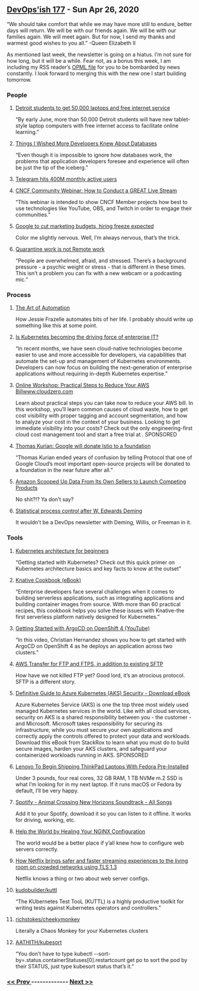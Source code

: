 ## [DevOps'ish 177](https://devopsish.com/177) - Sun Apr 26, 2020

“We should take comfort that while we may have more still to endure, better days will return. We will be with our friends again. We will be with our families again. We will meet again. But for now, I send my thanks and warmest good wishes to you all.” -Queen Elizabeth II

As mentioned last week, the newsletter is going on a hiatus. I’m not sure for how long, but it will be a while. Fear not, as a bonus this week, I am including my RSS reader’s <a href="../DevOps&#39;ish-Inoreader-Subscriptions-20200426.xml">OPML file</a> for you to be bombarded by news constantly. I look forward to merging this with the new one I start building tomorrow.

### People

1. [Detroit students to get 50,000 laptops and free internet service](https://www.freep.com/story/news/education/2020/04/23/detroit-schools-laptops-free-internet/3005834001/)

    “By early June, more than 50,000 Detroit students will have new tablet-style laptop computers with free internet access to facilitate online learning.”
1. [Things I Wished More Developers Knew About Databases](https://medium.com/@rakyll/things-i-wished-more-developers-knew-about-databases-2d0178464f78)

    “Even though it is impossible to ignore how databases work, the problems that application developers foresee and experience will often be just the tip of the iceberg.”
1. [Telegram hits 400M monthly active users](https://techcrunch.com/2020/04/24/telegram-hits-400-million-monthly-active-users/)

    
1. [CNCF Community Webinar: How to Conduct a GREAT Live Stream](https://zoom.us/webinar/register/5515878238126/WN_JKysQOx_S6WqCcmRzO9rdA)

    “This webinar is intended to show CNCF Member projects how best to use technologies like YouTube, OBS, and Twitch in order to engage their communities.”
1. [Google to cut marketing budgets, hiring freeze expected](https://www.cnbc.com/2020/04/23/google-to-cut-marketing-budgets-hiring-freeze-expected.html)

    Color me slightly nervous. Well, I’m always nervous, that’s the trick.
1. [Quarantine work is not Remote work](https://www.hanselman.com/blog/QuarantineWorkIsNotRemoteWork.aspx)

    “People are overwhelmed, afraid, and stressed. There’s a background pressure - a psychic weight or stress - that is different in these times. This isn’t a problem you can fix with a new webcam or a podcasting mic.”
### Process

1. [The Art of Automation](https://blog.jessfraz.com/post/the-art-of-automation/)

    How Jessie Frazelle automates bits of her life. I probably should write up something like this at some point.
1. [Is Kubernetes becoming the driving force of enterprise IT?](https://www.information-age.com/kubernetes-becoming-driving-force-enterprise-it-123488580/)

    “In recent months, we have seen cloud-native technologies become easier to use and more accessible for developers, via capabilities that automate the set-up and management of Kubernetes environments. Developers can now focus on building the next-generation of enterprise applications without requiring in-depth Kubernetes expertise.”
1. [Online Workshop: Practical Steps to Reduce Your AWS Billwww.cloudzero.com](https://www.cloudzero.com/practical-steps-to-reduce-your-aws-bill-ondemand)

    Learn about practical steps you can take now to reduce your AWS bill. In this workshop, you’ll learn common causes of cloud waste, how to get cost visibility with proper tagging and account segmentation, and how to analyze your cost in the context of your business. Looking to get immediate visibility into your costs? Check out the only engineering-first cloud cost management tool and start a free trial at . SPONSORED
1. [Thomas Kurian: Google will donate Istio to a foundation](https://www.protocol.com/google-cloud-kurian-istio-foundation)

    “Thomas Kurian ended years of confusion by telling Protocol that one of Google Cloud’s most important open-source projects will be donated to a foundation in the near future after all.”
1. [Amazon Scooped Up Data From Its Own Sellers to Launch Competing Products](https://www.wsj.com/articles/amazon-scooped-up-data-from-its-own-sellers-to-launch-competing-products-11587650015)

    No shit?!? Ya don’t say?
1. [Statistical process control after W. Edwards Deming](https://www.2uo.de/deming/)

    It wouldn’t be a DevOps newsletter with Deming, Willis, or Freeman in it.
### Tools

1. [Kubernetes architecture for beginners](https://enterprisersproject.com/article/2020/4/kubernetes-architecture-beginners)

    “Getting started with Kubernetes? Check out this quick primer on Kubernetes architecture basics and key facts to know at the outset”
1. [Knative Cookbook (eBook)](https://developers.redhat.com/books/knative-cookbook/)

    “Enterprise developers face several challenges when it comes to building serverless applications, such as integrating applications and building container images from source. With more than 60 practical recipes, this cookbook helps you solve these issues with Knative-the first serverless platform natively designed for Kubernetes.”
1. [Getting Started with ArgoCD on OpenShift 4 (YouTube)](https://youtu.be/xYCX2EejSMc)

    “In this video, Christian Hernandez shows you how to get started with ArgoCD on OpenShift 4 as he deploys an application across two clusters.”
1. [AWS Transfer for FTP and FTPS, in addition to existing SFTP](https://aws.amazon.com/blogs/aws/new-aws-transfer-for-ftp-and-ftps-in-addition-to-existing-sftp/)

    How have we not killed FTP yet? Good lord, it’s an atrocious protocol. SFTP is a different story.
1. [Definitive Guide to Azure Kubernetes (AKS) Security - Download eBook](https://security.stackrox.com/definitive-guide-to-azure-kubernetes-service-aks-security.html?Source=DevOpsish&LSource=DevOpsish&utm_source=DevOps%27ish&utm_medium=email&utm_campaign=sponsored)

    Azure Kubernetes Service (AKS) is one the top three most widely used managed Kubernetes services in the world. Like with all cloud services, security on AKS is a shared responsibility between you - the customer - and Microsoft. Microsoft takes responsibility for securing its infrastructure, while you must secure your own applications and correctly apply the controls offered to protect your data and workloads. Download this eBook from StackRox to learn what you must do to build secure images, harden your AKS clusters, and safeguard your containerized workloads running in AKS. SPONSORED
1. [Lenovo To Begin Shipping ThinkPad Laptops With Fedora Pre-Installed](https://www.phoronix.com/scan.php?page=news_item&px=Lenovo-ThinkPad-Fedora-Preload)

    Under 3 pounds, four real cores, 32 GB RAM, 1 TB NVMe m.2 SSD is what I’m looking for in my next laptop. If it runs macOS or Fedora by default, I’ll be very happy.
1. [Spotify - Animal Crossing New Horizons Soundtrack - All Songs](https://open.spotify.com/playlist/358tP344e5AWPC9u2b5azf)

    Add it to your Spotify, download it so you can listen to it offline. It works for driving, working, etc.
1. [Help the World by Healing Your NGINX Configuration](https://www.nginx.com/blog/help-the-world-by-healing-your-nginx-configuration/)

    The world would be a better place if y’all knew how to configure web servers correctly.
1. [How Netflix brings safer and faster streaming experiences to the living room on crowded networks using TLS 1.3](https://netflixtechblog.com/how-netflix-brings-safer-and-faster-streaming-experience-to-the-living-room-on-crowded-networks-78b8de7f758c)

    Netflix knows a thing or two about web server configs.
1. [kudobuilder/kuttl](https://github.com/kudobuilder/kuttl)

    “The KUbernetes Test TooL (KUTTL) is a highly productive toolkit for writing tests against Kubernetes operators and controllers.”
1. [richstokes/cheekymonkey](https://github.com/richstokes/cheekymonkey)

    Literally a Chaos Monkey for your Kubernetes clusters
1. [AATHITH/kubesort](https://github.com/AATHITH/kubesort)

    “You don’t have to type kubectl --sort-by=.status.containerStatuses[0].restartcount get po to sort the pod by their STATUS, just type kubesort status that’s it.”

### [ << Prev ](devopsweekly-176.md) ------------- [ Next >> ](devopsweekly-178.md)